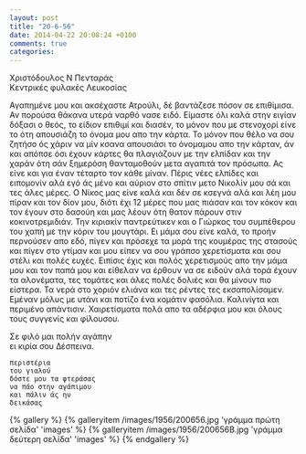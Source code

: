 ```yaml
---
layout: post
title: "20-6-56"
date: 2014-04-22 20:08:24 +0100
comments: true
categories: 
---
```


Χριστόδουλος Ν Πενταράς<br/>
Κεντρικές φυλακές Λευκοσίας

Αγαπημένε μου και ακσέχαστε Ατρούλι, δέ βαντάζεσε πόσον σε επιθίμισα. Αν πορούσα θάκανα υτερά ναρθό νασε ειδό. Είμαστε όλι καλά στην ειγίαν δόξασι ο θεός, το είδιον επιθιμί και διασέν, το μόνον που με στενοχορί είνε το ότη απουσιάζη το όνομα μου απο την κάρτα. Το μόνον που θέλο να σου ζητήσο ός χάριν να μίν κσανα απουσιάσι το όνομαμου απο την κάρταν, άν και απόπσε όσι έχουν κάρτες θα πλαγιάζουν με την ελπίδαν και την χαράν ότη σάν ξημερόση θανταμοθούν μετα αγαπιτά τον πρόσωπα. Ας είνε και για έναν τέταρτο τον κάθε μίναν. Πέρις νέες ελπίδες και ειπομονίν αλά εγό άς μένο και αύριον στο σπίτιν μετο Νικολίν μου σά και τες άλες μέρες. Ο Νίκος μας είνε καλά και δέν σε κσεγνά αλά και λέη μου πίραν και τον δίον μου, διότι έχι 12 μέρες που μας πιάσαν και τον κόκον και τον έγουν στο δασούη και μας λέουν ότη θατον πάρουν στιν κοκινοτρεμιδιάν. Την κιριακίν παντρεύτικεν και ο Γιώρκος του συμπέθερου του χαπή με την κόριν του μουγτάρι.
Ει μάμα σου είνε καλά, το προήν περνούσεν απο εδό, πίγεν και πρόσεχε τα μορά της κουμέρας της στασούς και πίγεν στο γτίμαν και μου είπεν να σου γράπσο χερετίσματα και σου στέλι και πολές ευχές. Ειπίσις έχις και πολός χερετισμούς απο την μάμα μου και τον παπά μου και είθελαν να έρθουν να σε ειδούν αλά τορά έχουν τα αλονέματα, τες τομάτες και άλες πολές δολιές και θα μίνουν πιο είστερα. Τα νερά στο χοριόν ελιάνα και τες ρέντες τες εκσαπολίσαμεν. Εμέναν μόλυς με υτάνι και ποτίζο ένα κομάτιν φασόλια. Καλινίγτα και περιμένο απάντισιν. Χαιρετίσματα πολά απο τα αδέρφια μου και όλους τους συγγενίς και φίλουσου.

Σε φιλό μαι πολήν αγάπην<br/>
 ει κιρία σου Δέσπεινα.

    περιστέρια
    του γιαλού
    δόστε μου τα φτεράσας
    να πάο στην αγάπιμου
    και πάλιν άς ην
    δεικάσας

{% gallery %}
  {% galleryitem /images/1956/200656.jpg 'γράμμα πρώτη σελίδα' 'images' %}
  {% galleryitem /images/1956/200656B.jpg 'γράμμα δεύτερη σελίδα' 'images' %}
{% endgallery %}
